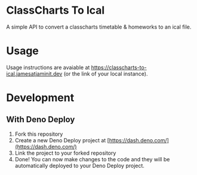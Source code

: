 # ClassCharts To Ical

A simple API to convert a classcharts timetable & homeworks to an ical file.

# Usage

Usage instructions are avaiable at https://classcharts-to-ical.jamesatjaminit.dev (or the link of your local instance).

# Development

## With Deno Deploy

1. Fork this repository
2. Create a new Deno Deploy project at [https://dash.deno.com/](https://dash.deno.com/)
3. Link the project to your forked repository
4. Done! You can now make changes to the code and they will be automatically deployed to your Deno Deploy project.